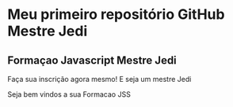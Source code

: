 # Meu primeiro repositório GitHub Mestre Jedi
## Formaçao Javascript Mestre Jedi

Faça sua inscrição agora mesmo! E seja um mestre Jedi

Seja bem vindos a sua Formacao JSS
